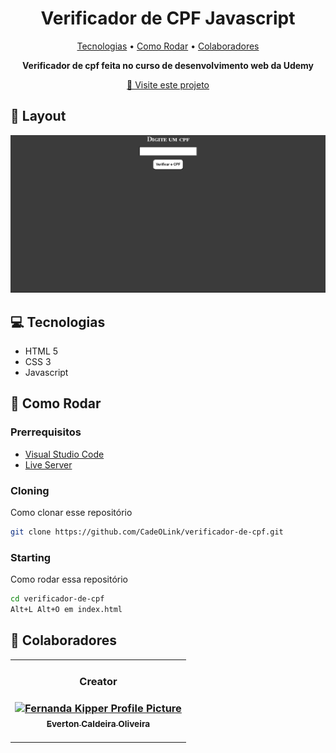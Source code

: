 <h1 align="center" style="font-weight: bold;">Verificador de CPF Javascript</h1>

<p align="center">
 <a href="#tech">Tecnologias</a> • 
 <a href="#started">Como Rodar</a> • 
  <a href="#colab">Colaboradores</a>
</p>

<p align="center">
    <b>Verificador de cpf feita no curso de desenvolvimento web da Udemy</b>
</p>

<p align="center">
     <a href="https://github.com/CadeOLink/verificador-de-cpf">📱 Visite este projeto</a>
</p>

<h2 id="layout">🎨 Layout</h2>

<p align="center">
    <img src="image.png" alt="Image do projeto" width="800px">

</p>

<h2 id="technologies">💻 Tecnologias</h2>

- HTML 5
- CSS 3
- Javascript 

<h2 id="started">🚀 Como Rodar</h2>

<h3>Prerrequisitos </h3>

- [Visual Studio Code](https://code.visualstudio.com/)
- [Live Server](https://marketplace.visualstudio.com/items?itemName=ritwickdey.LiveServer)

<h3>Cloning</h3>

Como clonar esse repositório

```bash
git clone https://github.com/CadeOLink/verificador-de-cpf.git
```

<h3>Starting</h3>

Como rodar essa repositório

```bash
cd verificador-de-cpf
Alt+L Alt+O em index.html
```

<h2 id="colab">🤝 Colaboradores</h2>

<table>
  <tr>
    <td align="center">
    <h3>Creator<h3/>
      <a href="#">
        <img src="https://avatars.githubusercontent.com/u/83991145?s=48&v=4" width="100px;" alt="Fernanda Kipper Profile Picture"/><br>
        <sub>
          <b>Everton Caldeira Oliveira</b>
        </sub>
      </a>
  </tr>
</table>